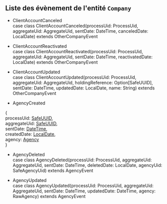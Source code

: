 ## Liste des évènement de l'entité `Company`

- ClientAccountCanceled  
case class ClientAccountCanceled(processUid: ProcessUid,
                                 aggregateUid: AggregateUid,
                                 sentDate: DateTime,
                                 canceledDate: LocalDate) extends OtherCompanyEvent

- ClientAccountReactivated  
case class ClientAccountReactivated(processUid: ProcessUid,
                                    aggregateUid: AggregateUid,
                                    sentDate: DateTime,
                                    reactivatedDate: LocalDate) extends OtherCompanyEvent
- ClientAccountUpdated  
case class ClientAccountUpdated(processUid: ProcessUid,
                                aggregateUid: AggregateUid,
                                holdingReference: Option[SafeUUID],
                                sentDate: DateTime,
                                updatedDate: LocalDate,
                                name: String) extends OtherCompanyEvent

- AgencyCreated

{  
  processUid: [SafeUUID](https://github.com/PerformanceIMMO/documentation/blob/master/Models.md#safeuuid),  
  aggregateUid: [SafeUUID](https://github.com/PerformanceIMMO/documentation/blob/master/Models.md#safeuuid),  
  sentDate: [DateTime](https://github.com/PerformanceIMMO/documentation/blob/master/Models.md#datetime),  
  createdDate: [LocalDate](https://github.com/PerformanceIMMO/documentation/blob/master/Models.md#localdate),  
  agency: [Agency](https://github.com/PerformanceIMMO/documentation/blob/master/Models.md#agency)  
}  

- AgencyDeleted  
case class AgencyDeleted(processUid: ProcessUid,
                         aggregateUid: AggregateUid,
                         sentDate: DateTime,
                         deletedDate: LocalDate,
                         agencyUid: SafeAgencyUid) extends AgencyEvent

- AgencyUpdated  
case class AgencyUpdated(processUid: ProcessUid,
                         aggregateUid: AggregateUid,
                         sentDate: DateTime,
                         updatedDate: DateTime,
                         agency: RawAgency) extends AgencyEvent
